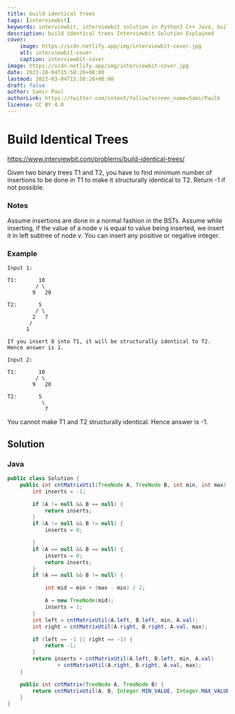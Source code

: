 ```yaml
---
title: build identical trees
tags: [interviewbit]
keywords: interviewbit, interviewbit solution in Python3 C++ Java, build identical trees solution
description: build identical trees Interviewbit Solution Explained
cover:
    image: https://scdn.netlify.app/img/interviewbit-cover.jpg
    alt: interviewbit-cover
    caption: interviewbit-cover
image: https://scdn.netlify.app/img/interviewbit-cover.jpg
date: 2021-10-04T15:58:26+08:00
lastmod: 2022-03-04T15:58:26+08:00
draft: false
author: Samir Paul
authorLink: https://twitter.com/intent/follow?screen_name=SamirPaulb
license: CC BY 4.0
---
```


# Build Identical Trees

https://www.interviewbit.com/problems/build-identical-trees/

Given two binary trees T1 and T2, you have to find minimum number of insertions to be done in T1 to make it structurally identical to T2. Return -1 if not possible.

### Notes

Assume insertions are done in a normal fashion in the BSTs.
Assume while inserting, if the value of a node v is equal to value being inserted, we insert it in left subtree of node v.
You can insert any positive or negative integer.

### Example
```
Input 1: 

T1:       10
         / \
        9   20

T2:       5
         / \
        2   7
       /
      1

If you insert 8 into T1, it will be structurally identical to T2. Hence answer is 1.

Input 2: 

T1:       10
         / \
        9   20

T2:       5
           \
            7
```

You cannot make T1 and T2 structurally identical. Hence answer is -1.

## Solution
### Java
```java
public class Solution { 
    public int cntMatrixUtil(TreeNode A, TreeNode B, int min, int max) {
        int inserts = -1;

        if (A != null && B == null) {
            return inserts;
        }
        if (A != null && B != null) {
            inserts = 0;

        }
        if (A == null && B == null) {
            inserts = 0;
            return inserts;
        }
        if (A == null && B != null) {

            int mid = min + (max - min) / 2;

            A = new TreeNode(mid);
            inserts = 1;
        }
        int left = cntMatrixUtil(A.left, B.left, min, A.val);
        int right = cntMatrixUtil(A.right, B.right, A.val, max);

        if (left == -1 || right == -1) {
            return -1;
        }
        return inserts + cntMatrixUtil(A.left, B.left, min, A.val)
                + cntMatrixUtil(A.right, B.right, A.val, max);
    }

    public int cntMatrix(TreeNode A, TreeNode B) {
        return cntMatrixUtil(A, B, Integer.MIN_VALUE, Integer.MAX_VALUE);
    }
}

```
